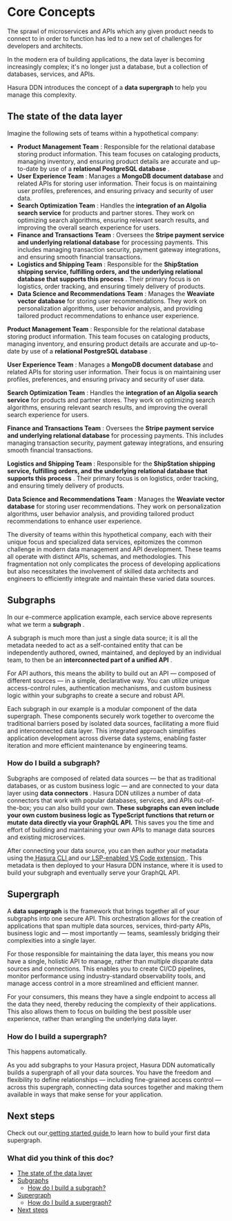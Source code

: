 # Core Concepts

The sprawl of microservices and APIs which any given product needs to connect to in order to function has led to a new
set of challenges for developers and architects.

In the modern era of building applications, the data layer is becoming increasingly complex; it's no longer just a
database, but a collection of databases, services, and APIs.

Hasura DDN introduces the concept of a **data supergraph** to help you manage this complexity.

## The state of the data layer​

Imagine the following sets of teams within a hypothetical company:

- **Product Management Team** : Responsible for the relational database storing product information. This team focuses on
cataloging products, managing inventory, and ensuring product details are accurate and up-to-date by use of a **relational PostgreSQL database** .
- **User Experience Team** : Manages a **MongoDB document database** and related APIs for storing user information. Their
focus is on maintaining user profiles, preferences, and ensuring privacy and security of user data.
- **Search Optimization Team** : Handles the **integration of an Algolia search service** for products and partner
stores. They work on optimizing search algorithms, ensuring relevant search results, and improving the overall search
experience for users.
- **Finance and Transactions Team** : Oversees the **Stripe payment service and underlying relational database** for
processing payments. This includes managing transaction security, payment gateway integrations, and ensuring smooth
financial transactions.
- **Logistics and Shipping Team** : Responsible for the **ShipStation shipping service, fulfilling orders, and the
underlying relational database that supports this process** . Their primary focus is on logistics, order tracking, and
ensuring timely delivery of products.
- **Data Science and Recommendations Team** : Manages the **Weaviate vector database** for storing user recommendations.
They work on personalization algorithms, user behavior analysis, and providing tailored product recommendations to
enhance user experience.


 **Product Management Team** : Responsible for the relational database storing product information. This team focuses on
cataloging products, managing inventory, and ensuring product details are accurate and up-to-date by use of a **relational PostgreSQL database** .

 **User Experience Team** : Manages a **MongoDB document database** and related APIs for storing user information. Their
focus is on maintaining user profiles, preferences, and ensuring privacy and security of user data.

 **Search Optimization Team** : Handles the **integration of an Algolia search service** for products and partner
stores. They work on optimizing search algorithms, ensuring relevant search results, and improving the overall search
experience for users.

 **Finance and Transactions Team** : Oversees the **Stripe payment service and underlying relational database** for
processing payments. This includes managing transaction security, payment gateway integrations, and ensuring smooth
financial transactions.

 **Logistics and Shipping Team** : Responsible for the **ShipStation shipping service, fulfilling orders, and the
underlying relational database that supports this process** . Their primary focus is on logistics, order tracking, and
ensuring timely delivery of products.

 **Data Science and Recommendations Team** : Manages the **Weaviate vector database** for storing user recommendations.
They work on personalization algorithms, user behavior analysis, and providing tailored product recommendations to
enhance user experience.

The diversity of teams within this hypothetical company, each with their unique focus and specialized data services,
epitomizes the common challenge in modern data management and API development. These teams all operate with distinct
APIs, schemas, and methodologies. This fragmentation not only complicates the process of developing applications but
also necessitates the involvement of skilled data architects and engineers to efficiently integrate and maintain these
varied data sources.

## Subgraphs​

In our e-commerce application example, each service above represents what we term a **subgraph** .

A subgraph is much more than just a single data source; it is all the metadata needed to act as a self-contained entity
that can be independently authored, owned, maintained, and deployed by an individual team, to then be an **interconnected part of a unified API** .

For API authors, this means the ability to build out an API — composed of different sources — in a simple, declarative
way. You can utilize unique access-control rules, authentication mechanisms, and custom business logic within your
subgraphs to create a secure and robust API.

Each subgraph in our example is a modular component of the data supergraph. These components securely work together to
overcome the traditional barriers posed by isolated data sources, facilitating a more fluid and interconnected data
layer. This integrated approach simplifies application development across diverse data systems, enabling faster
iteration and more efficient maintenance by engineering teams.

### How do I build a subgraph?​

Subgraphs are composed of related data sources — be that as traditional databases, or as custom business logic — and are
connected to your data layer using **data connectors** . Hasura DDN utilizes a number of data
connectors that work with popular databases, services, and APIs out-of-the-box; you can also build your own. **These
subgraphs can even include your own custom business logic as TypeScript functions that return or mutate data directly
via your GraphQL API.** This saves you the time and effort of building and maintaining your own APIs to manage data
sources and existing microservices.

After connecting your data source, you can then author your metadata using the[ Hasura CLI ](https://hasura.io/docs/3.0/cli/overview/)and our[ LSP-enabled VS Code extension ](https://marketplace.visualstudio.com/items?itemName=HasuraHQ.hasura). This metadata is
then deployed to your Hasura DDN instance, where it is used to build your subgraph and eventually serve your GraphQL
API.

## Supergraph​

A **data supergraph** is the framework that brings together all of your subgraphs into one secure API. This
orchestration allows for the creation of applications that span multiple data sources, services, third-party APIs,
business logic and — most importantly — teams, seamlessly bridging their complexities into a single layer.

For those responsible for maintaining the data layer, this means you now have a single, holistic API to manage, rather
than multiple disparate data sources and connections. This enables you to create CI/CD pipelines, monitor performance
using industry-standard observability tools, and manage access control in a more streamlined and efficient manner.

For your consumers, this means they have a single endpoint to access all the data they need, thereby reducing the
complexity of their applications. This also allows them to focus on building the best possible user experience, rather
than wrangling the underlying data layer.

### How do I build a supergraph?​

This happens automatically.

As you add subgraphs to your Hasura project, Hasura DDN automatically builds a supergraph of all your data sources. You
have the freedom and flexibility to define relationships — including fine-grained access control — across this
supergraph, connecting data sources together and making them available in ways that make sense for your application.

## Next steps​

Check out our[ getting started guide ](https://hasura.io/docs/3.0/getting-started/local-dev/)to learn how to build your first data supergraph.

### What did you think of this doc?

- [ The state of the data layer ](https://hasura.io/docs/3.0/basics/core-concepts/#supergraph/#the-state-of-the-data-layer)
- [ Subgraphs ](https://hasura.io/docs/3.0/basics/core-concepts/#supergraph/#subgraphs)
    - [ How do I build a subgraph? ](https://hasura.io/docs/3.0/basics/core-concepts/#supergraph/#how-do-i-build-a-subgraph)
- [ Supergraph ](https://hasura.io/docs/3.0/basics/core-concepts/#supergraph/#supergraph)
    - [ How do I build a supergraph? ](https://hasura.io/docs/3.0/basics/core-concepts/#supergraph/#how-do-i-build-a-supergraph)
- [ Next steps ](https://hasura.io/docs/3.0/basics/core-concepts/#supergraph/#next-steps)
